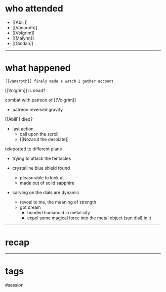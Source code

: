 # who attended

- [[Abill]]
- [[Vanaroth]]
- [[Volgrim]]
- [[Malynn]]
- [[Galdan]]

---
# what happened

``` out_of_character
[[Vanaroth]] finaly made a watch 2 gether account
```

[[Volgrim]] is dead?

combat with patreon of [[Volgrim]]
- patreon reversed gravity

[[Abill]] died?
- last action
	- call upon the scroll
	- [[Nezarut the desolate]]

teleported to different plane
- trying to attack the tentacles
- crystalline blue shield found
	- pleasurable to look at
	- made out of solid sapphire

- carving on the dials are dynamic
	- reveal to me, the meaning of strength
	- got dream
		- hooded humanoid in metal city
		- expel some magical force into the metal object (sun dial) in it  

---
# recap



---
# tags

#session